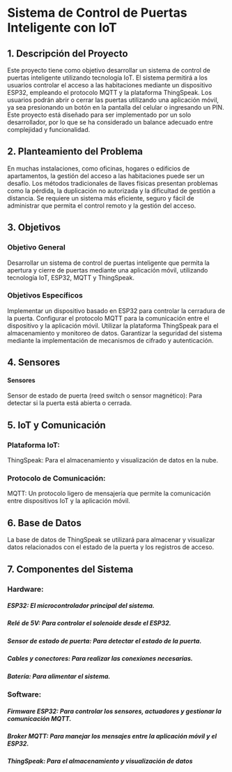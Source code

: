 # Sistema de Control de Puertas Inteligente con IoT
## 1. Descripción del Proyecto
Este proyecto tiene como objetivo desarrollar un sistema de control de puertas inteligente utilizando tecnología IoT. El sistema permitirá a los usuarios controlar el acceso a las habitaciones mediante un dispositivo ESP32, empleando el protocolo MQTT y la plataforma ThingSpeak. Los usuarios podrán abrir o cerrar las puertas utilizando una aplicación móvil, ya sea presionando un botón en la pantalla del celular o ingresando un PIN. Este proyecto está diseñado para ser implementado por un solo desarrollador, por lo que se ha considerado un balance adecuado entre complejidad y funcionalidad.

## 2. Planteamiento del Problema
En muchas instalaciones, como oficinas, hogares o edificios de apartamentos, la gestión del acceso a las habitaciones puede ser un desafío. Los métodos tradicionales de llaves físicas presentan problemas como la pérdida, la duplicación no autorizada y la dificultad de gestión a distancia. Se requiere un sistema más eficiente, seguro y fácil de administrar que permita el control remoto y la gestión del acceso.

## 3. Objetivos
### Objetivo General
Desarrollar un sistema de control de puertas inteligente que permita la apertura y cierre de puertas mediante una aplicación móvil, utilizando tecnología IoT, ESP32, MQTT y ThingSpeak.

### Objetivos Específicos
Implementar un dispositivo basado en ESP32 para controlar la cerradura de la puerta.
Configurar el protocolo MQTT para la comunicación entre el dispositivo y la aplicación móvil.
Utilizar la plataforma ThingSpeak para el almacenamiento y monitoreo de datos.
Garantizar la seguridad del sistema mediante la implementación de mecanismos de cifrado y autenticación.
## 4. Sensores 
#### Sensores
Sensor de estado de puerta (reed switch o sensor magnético): Para detectar si la puerta está abierta o cerrada.

## 5. IoT y Comunicación
### Plataforma IoT:
ThingSpeak: Para el almacenamiento y visualización de datos en la nube.
### Protocolo de Comunicación:

MQTT: Un protocolo ligero de mensajería que permite la comunicación entre dispositivos IoT y la aplicación móvil.
## 6. Base de Datos
La base de datos de ThingSpeak se utilizará para almacenar y visualizar datos relacionados con el estado de la puerta y los registros de acceso. 

## 7. Componentes del Sistema
### Hardware:

##### ESP32: El microcontrolador principal del sistema.
##### Relé de 5V: Para controlar el solenoide desde el ESP32.
##### Sensor de estado de puerta: Para detectar el estado de la puerta.
##### Cables y conectores: Para realizar las conexiones necesarias.
##### Batería: Para alimentar el sistema.
### Software:
##### Firmware ESP32: Para controlar los sensores, actuadores y gestionar la comunicación MQTT.
##### Broker MQTT: Para manejar los mensajes entre la aplicación móvil y el ESP32.
##### ThingSpeak: Para el almacenamiento y visualización de datos
